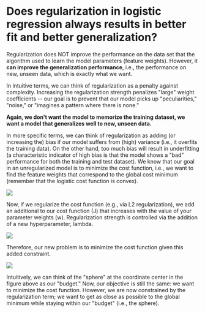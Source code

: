 # Does regularization in logistic regression always results in better fit and better generalization?


Regularization does NOT improve the performance on the data set that the algorithm used to learn the model parameters (feature weights). However, it **can improve the generalization performance**, i.e., the performance on new, unseen data, which is exactly what we want.

In intuitive terms, we can think of regularization as a penalty against complexity. Increasing the regularization strength penalizes "large" weight coefficients -- our goal is to prevent that our model picks up "peculiarities," "noise," or "imagines a pattern where there is none."

**Again, we don't want the model to memorize the training dataset, we want a model that generalizes well to new, unseen data.**

In more specific terms, we can think of regularization as adding (or increasing the) bias if our model suffers from (high) variance (i.e., it overfits the training data). On the other hand, too much bias will result in underfitting (a characteristic indicator of high bias is that the model shows a "bad" performance for both the training and test dataset).
We know that our goal in an unregularized model is to minimize the cost function, i.e., we want to find the feature weights that correspond to the global cost minimum (remember that the logistic cost function is convex).

![](./regularized-logistic-regression-performance/unregularized.png)

Now, if we regularize the cost function (e.g., via L2 regularization), we add an additional to our cost function (J) that increases with the value of your parameter weights (w). Regularization strength is controlled via the addition of a new hyperparameter, lambda.

![](./regularized-logistic-regression-performance/l2-term.png)

Therefore, our new problem is to minimize the cost function given this added constraint.

![](./regularized-logistic-regression-performance/regularized.png)

Intuitively, we can think of the "sphere" at the coordinate center in the figure above as our "budget." Now, our objective is still the same: we want to minimize the cost function. However, we are now constrained by the regularization term; we want to get as close as possible to the global minimum while staying within our "budget" (i.e., the sphere).
